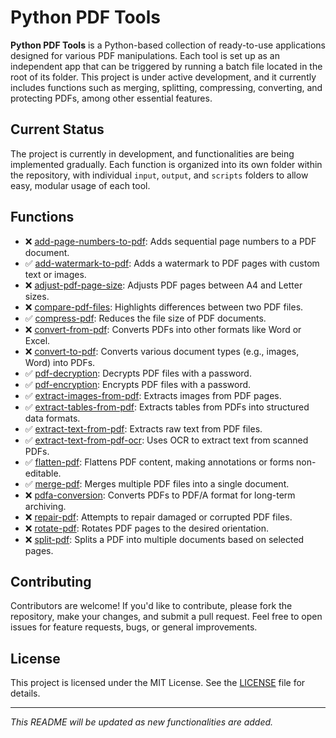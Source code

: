 # Python PDF Tools

**Python PDF Tools** is a Python-based collection of ready-to-use applications designed for various PDF manipulations. Each tool is set up as an independent app that can be triggered by running a batch file located in the root of its folder. This project is under active development, and it currently includes functions such as merging, splitting, compressing, converting, and protecting PDFs, among other essential features.

## Current Status

The project is currently
 in development, and functionalities are being implemented gradually. Each function is organized into its own folder within the repository, with individual `input`, `output`, and `scripts` folders to allow easy, modular usage of each tool.

## Functions

- ❌ [add-page-numbers-to-pdf](./add-page-numbers-to-pdf): Adds sequential page numbers to a PDF document.
- ✅ [add-watermark-to-pdf](./add-watermark-to-pdf): Adds a watermark to PDF pages with custom text or images.
- ❌ [adjust-pdf-page-size](./adjust-pdf-page-size): Adjusts PDF pages between A4 and Letter sizes.
- ❌ [compare-pdf-files](./compare-pdf-files): Highlights differences between two PDF files.
- ✅ [compress-pdf](./compress-pdf): Reduces the file size of PDF documents.
- ❌ [convert-from-pdf](./convert-from-pdf): Converts PDFs into other formats like Word or Excel.
- ❌ [convert-to-pdf](./convert-to-pdf): Converts various document types (e.g., images, Word) into PDFs.
- ✅ [pdf-decryption](./pdf-decryption): Decrypts PDF files with a password.
- ✅ [pdf-encryption](./pdf-encryption): Encrypts PDF files with a password.
- ✅ [extract-images-from-pdf](./extract-images-from-pdf): Extracts images from PDF pages.
- ✅ [extract-tables-from-pdf](./extract-tables-from-pdf): Extracts tables from PDFs into structured data formats.
- ✅ [extract-text-from-pdf](./extract-text-from-pdf): Extracts raw text from PDF files.
- ✅ [extract-text-from-pdf-ocr](./extract-text-from-pdf-ocr): Uses OCR to extract text from scanned PDFs.
- ✅ [flatten-pdf](./flatten-pdf): Flattens PDF content, making annotations or forms non-editable.
- ✅ [merge-pdf](./merge-pdf): Merges multiple PDF files into a single document.
- ❌ [pdfa-conversion](./pdfa-conversion): Converts PDFs to PDF/A format for long-term archiving.
- ❌ [repair-pdf](./repair-pdf): Attempts to repair damaged or corrupted PDF files.
- ❌ [rotate-pdf](./rotate-pdf): Rotates PDF pages to the desired orientation.
- ❌ [split-pdf](./split-pdf): Splits a PDF into multiple documents based on selected pages.


## Contributing

Contributors are welcome! If you'd like to contribute, please fork the repository, make your changes, and submit a pull request. Feel free to open issues for feature requests, bugs, or general improvements.

## License

This project is licensed under the MIT License. See the [LICENSE](LICENSE) file for details.

---

*This README will be updated as new functionalities are added.*
